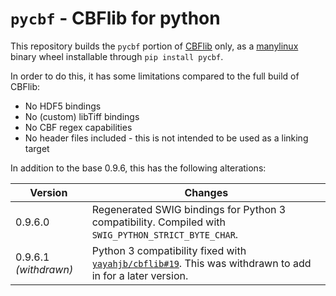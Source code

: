 # `pycbf` - CBFlib for python

This repository builds the `pycbf` portion of [CBFlib] only, as a [manylinux]
binary wheel installable through `pip install pycbf`.

In order to do this, it has some limitations compared to the full build of CBFlib:

-   No HDF5 bindings
-   No (custom) libTiff bindings
-   No CBF regex capabilities
-   No header files included - this is not intended to be used as a linking
    target

In addition to the base 0.9.6, this has the following alterations:

| Version                | Changes                                                                                                    |
| ---------------------- | ---------------------------------------------------------------------------------------------------------- |
| 0.9.6.0                | Regenerated SWIG bindings for Python 3 compatibility. Compiled with `SWIG_PYTHON_STRICT_BYTE_CHAR`.        |
| 0.9.6.1 _(withdrawn)_  | Python 3 compatibility fixed with [`yayahjb/cbflib#19`]. This was withdrawn to add in for a later version. |

[cbflib]: https://github.com/yayahjb/cbflib
[manylinux]: https://www.python.org/dev/peps/pep-0571/
[`yayahjb/cbflib#19`]: https://github.com/yayahjb/cbflib/pull/19
